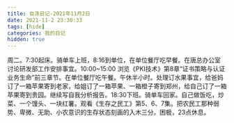 ```yaml
---
title: 自涤日记-2021年11月2日
date: 2021-11-2 23:30:33
tags: [hide]
categories: 我的日记
hidden: true
---
```

周二。7:30起床。骑单车上班，8:16到单位，在单位餐厅吃早餐。在唐总办公室讨论研发部工作安排事宜。10:00~15:00 浏览《PKI技术》第8章“证书策略与认证业务生命”前三章节。在单位餐厅吃午餐。午休半小时。处理订水果事宜，给爸妈订了一箱苹果寄到老家，给姐订了一箱苹果、一箱橙子寄到郑州，给自己订了一箱苹果寄到贵园。继续写自我分析报告。18:30下班。骑单车回家。自己做饭吃，炒菜、一个馒头、一块红薯。观看《生存之民工》第5、6、7集。把农民工那种弱势、卑微、无助、小农意识的生存状态刻画的入木三分。困极，23点休息。